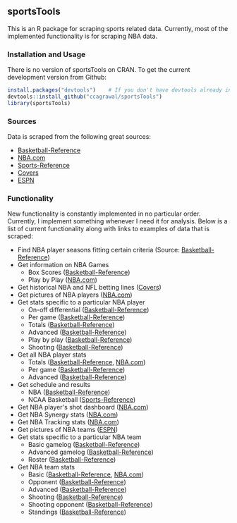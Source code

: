 ## sportsTools

This is an R package for scraping sports related data. Currently, most of the implemented functionality is for scraping NBA data.

### Installation and Usage

There is no version of sportsTools on CRAN. To get the current development version from Github:

```R
install.packages("devtools")    # If you don't have devtools already installed
devtools::install_github("ccagrawal/sportsTools")
library(sportsTools)
```

### Sources

Data is scraped from the following great sources:

- [Basketball-Reference](http://www.basketball-reference.com/)
- [NBA.com](http://stats.nba.com/)
- [Sports-Reference](http://www.sports-reference.com/cbb/)
- [Covers](http://www.covers.com/index.aspx)
- [ESPN](http://espn.go.com/)

### Functionality

New functionality is constantly implemented in no particular order. Currently, I implement something whenever I need it for analysis. Below is a list of current functionality along with links to examples of data that is scraped:

- Find NBA player seasons fitting certain criteria (Source: [Basketball-Reference](http://www.basketball-reference.com/play-index/psl_finder.cgi?lid=header_pi))
- Get information on NBA Games
    - Box Scores ([Basketball-Reference](http://www.basketball-reference.com/boxscores/201510270ATL.html))
    - Play by Play ([NBA.com](http://stats.nba.com/game/#!/0021500884/playbyplay/))
- Get historical NBA and NFL betting lines ([Covers](http://www.covers.com/pageLoader/pageLoader.aspx?page=/data/nba/teams/pastresults/2015-2016/team404029.html))
- Get pictures of NBA players ([NBA.com](http://stats.nba.com/media/players/230x185/201588.png))
- Get stats specific to a particular NBA player
    - On-off differential ([Basketball-Reference](http://www.basketball-reference.com/players/h/hardeja01/on-off/2016/))
    - Per game ([Basketball-Reference](http://www.basketball-reference.com/players/h/hardeja01.html))
    - Totals ([Basketball-Reference](http://www.basketball-reference.com/players/h/hardeja01.html))
    - Advanced ([Basketball-Reference](http://www.basketball-reference.com/players/h/hardeja01.html))
    - Play by play ([Basketball-Reference](http://www.basketball-reference.com/players/h/hardeja01.html))
    - Shooting  ([Basketball-Reference](http://www.basketball-reference.com/players/h/hardeja01/shooting/2016/))
- Get all NBA player stats
    - Totals ([Basketball-Reference](http://www.basketball-reference.com/leagues/NBA_2016_totals.html), [NBA.com](http://stats.nba.com/leaders/#!/?Season=2015-16&SeasonType=Regular%20Season&PerMode=Totals))
    - Per game ([Basketball-Reference](http://www.basketball-reference.com/leagues/NBA_2016_per_game.html))
    - Advanced ([Basketball-Reference](http://www.basketball-reference.com/leagues/NBA_2016_advanced.html))
- Get schedule and results
    - NBA ([Basketball-Reference](http://www.basketball-reference.com/leagues/NBA_2016_games.html))
    - NCAA Basketball ([Sports-Reference](http://www.sports-reference.com/cbb/schools/texas/2016-schedule.html))
- Get NBA player's shot dashboard ([NBA.com](http://stats.nba.com/player/#!/203081/tracking/shots/))
- Get NBA Synergy stats ([NBA.com](http://stats.nba.com/playtype/#!/isolation/?dir=1&PT=player&OD=offensive))
- Get NBA Tracking stats ([NBA.com](http://stats.nba.com/tracking/#!/player/catchshoot/))
- Get pictures of NBA teams ([ESPN](http://a.espncdn.com/combiner/i?img=/i/teamlogos/nba/500/HOU.png))
- Get stats specific to a particular NBA team
    - Basic gamelog ([Basketball-Reference](http://www.basketball-reference.com/teams/POR/2015/gamelog/))
    - Advanced gamelog ([Basketball-Reference](http://www.basketball-reference.com/teams/POR/2015/gamelog/))
    - Roster ([Basketball-Reference](http://www.basketball-reference.com/teams/POR/2015.html#all_roster))
- Get NBA team stats
    - Basic ([Basketball-Reference](http://www.basketball-reference.com/leagues/NBA_2016.html), [NBA.com](http://stats.nba.com/league/team/#!/))
    - Opponent ([Basketball-Reference](http://www.basketball-reference.com/leagues/NBA_2016.html))
    - Advanced ([Basketball-Reference](http://www.basketball-reference.com/leagues/NBA_2016.html))
    - Shooting ([Basketball-Reference](http://www.basketball-reference.com/leagues/NBA_2016.html))
    - Shooting opponent ([Basketball-Reference](http://www.basketball-reference.com/leagues/NBA_2016.html))
    - Standings ([Basketball-Reference](http://www.basketball-reference.com/leagues/NBA_2016.html))
